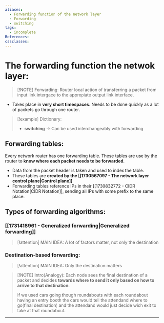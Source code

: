```yaml
---
aliases:
  - Forwarding function of the network layer
  - Forwarding
  - switching
tags:
  - incomplete
References: 
cssclasses:
---
```

# The forwarding function the netwok layer:
> [!NOTE] Forwarding: 
>  Router local action of transferring a packet from input link intergace to the appropiate output link interface.

 + Takes place in **very short timespaces**. Needs to be done quickly as a lot of packets go through one router. 
 

> [!example] Dictionary: 
> + **switching** → Can be used interchangeably with forwarding 


## Forwarding tables:
Every network router has one forwarding table. These tables are use by the router to **know where each packet needs to be forwarded**. 
+ Data from the packet header is taken and used to index the table. 
+ These tables are **created by the [[1730567097 - The network layer control plane|Control plane]]**
+ Forwarding tables reference IPs in their [[1730832772 - CIDR Notation|CIDR Notation]], sending all IPs with some prefix to the same place. 

## Types of forwarding algorithms:
###  [[1731418961 - Generalized forwarding|Generalized forwarding]]

> [!attention] MAIN IDEA: 
> A lot of factors matter, not only the destination

### Destination-based forwarding:

> [!attention] MAIN IDEA: 
> Only the destination matters 


> [!NOTE] Intro(Analogy): 
> Each node sees the final destination of a packet and decides **towards where to send it only based on how to arrive to that destination**. 
> 
> If we used cars going though roundabouts with each roundabout having an entry booth the cars would tell the attendand where to go(final destination) and the attendand would just decide wich exit to take at that roundabout.



***